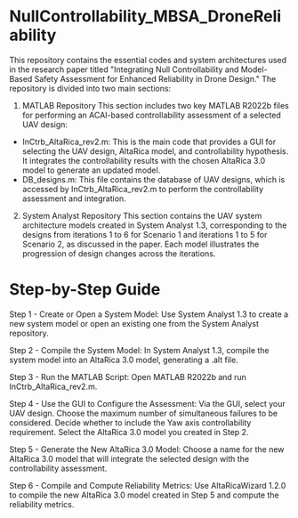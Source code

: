 # NullControllability_MBSA_DroneReliability
This repository contains the essential codes and system architectures used in the research paper titled "Integrating Null Controllability and Model-Based Safety Assessment for Enhanced Reliability in Drone Design." The repository is divided into two main sections:

1. MATLAB Repository
This section includes two key MATLAB R2022b files for performing an ACAI-based controllability assessment of a selected UAV design:
- InCtrb_AltaRica_rev2.m: This is the main code that provides a GUI for selecting the UAV design, AltaRica model, and controllability hypothesis. It integrates the controllability results with the chosen AltaRica 3.0 model to generate an updated model.
- DB_designs.m: This file contains the database of UAV designs, which is accessed by InCtrb_AltaRica_rev2.m to perform the controllability assessment and integration.

2. System Analyst Repository
This section contains the UAV system architecture models created in System Analyst 1.3, corresponding to the designs from iterations 1 to 6 for Scenario 1 and iterations 1 to 5 for Scenario 2, as discussed in the paper. Each model illustrates the progression of design changes across the iterations.

# Step-by-Step Guide
Step 1 - Create or Open a System Model:
Use System Analyst 1.3 to create a new system model or open an existing one from the System Analyst repository.

Step 2 - Compile the System Model:
In System Analyst 1.3, compile the system model into an AltaRica 3.0 model, generating a .alt file.

Step 3 - Run the MATLAB Script:
Open MATLAB R2022b and run InCtrb_AltaRica_rev2.m.

Step 4 - Use the GUI to Configure the Assessment:
Via the GUI, select your UAV design. Choose the maximum number of simultaneous failures to be considered. Decide whether to include the Yaw axis controllability requirement. Select the AltaRica 3.0 model you created in Step 2.

Step 5 - Generate the New AltaRica 3.0 Model:
Choose a name for the new AltaRica 3.0 model that will integrate the selected design with the controllability assessment.

Step 6 - Compile and Compute Reliability Metrics:
Use AltaRicaWizard 1.2.0 to compile the new AltaRica 3.0 model created in Step 5 and compute the reliability metrics.

